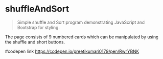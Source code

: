 # shuffleAndSort

> Simple shuffle and Sort program demonstrating JavaScript and Bootstrap for styling.

The page consists of 9 numbered cards which can be manipulated by using the shuffle and short buttons.


#codepen link
https://codepen.io/preetikumari0179/pen/RwrYBNK



